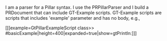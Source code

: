 I am a parser for a Pillar syntax. 
I use the PRPillarParser and I build a PRDocument that can include GT-Example scripts.
GT-Example scripts are scripts that includes 'example' parameter and has no body, e.g., 

[[[example=GtPillarExampleScript class>> #basicExample|height=400|expanded=true|show=gtPrintIn:]]]